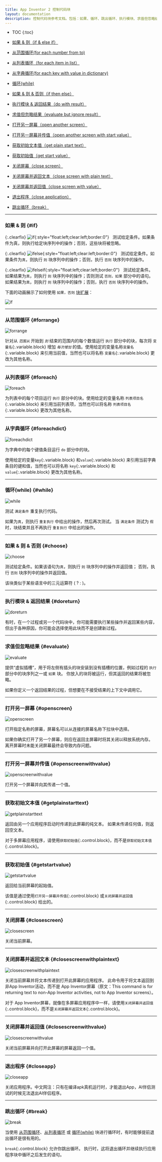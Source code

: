 ```yaml
---
title: App Inventor 2 控制代码块
layout: documentation
description: 控制代码块参考文档。包括：如果、循环、跳出循环、执行模块、求值但忽略结果、打开另一屏幕、打开另一屏幕并传值、获取初始值、关闭屏幕、退出程序。
---
```


* TOC
{:toc}

* [如果 & 则（if & else if）](#if)
* [从范围循环(for each number from to)](#forrange)
* [从列表循环（for each item in list）](#foreach)
* [从字典循环(for each key with value in dictionary)](#foreachdict)
* [循环(while)](#while)
* [如果 & 则 & 否则（if then else）](#choose)
* [执行模块 & 返回结果（do with result）](#doreturn)
* [求值但忽略结果（evaluate but ignore result）](#evaluate)
* [打开另一屏幕（open another screen）](#openscreen)
* [打开另一屏幕并传值（open another screen with start value）](#openscreenwithvalue)
* [获取初始文本值（get plain start text）](#getplainstarttext)
* [获取初始值（get start value）](#getstartvalue)
* [关闭屏幕（close screen）](#closescreen)
* [关闭屏幕并返回文本（close screen with plain text）](#closescreenwithplaintext)
* [关闭屏幕并返回值（close screen with value）](#closescreenwithvalue)
* [退出程序（close application）](#closeapp)
* [跳出循环（break）](#break)

***
### 如果 & 则   {#if}

{:.clearfix}
![if](images/control/if.png){:style="float:left;clear:left;border:0"} &nbsp;&nbsp;测试给定条件。如果条件为真，则执行给定块序列中的操作；否则，这些块将被忽略。

{:.clearfix}
![ifelse](images/control/ifelse.png){:style="float:left;clear:left;border:0"} &nbsp;&nbsp;测试给定条件。如果条件为`真`，则执行 `则` 块序列中的操作；否则，执行 `否则` 块序列中的操作。

{:.clearfix}
![ifelseif](images/control/ifelseif.png){:style="float:left;clear:left;border:0"}  &nbsp;&nbsp;测试给定条件。如果结果为`真`，则执行 `则` 块序列中的操作；否则测试 `否则，如果` 部分中的语句。如果结果为`真`，则执行 `则` 块序列中的操作；否则，执行 `否则` 块序列中的操作。

下面的动画展示了如何使用 `如果，否则` [块扩展](../concepts/mutators.html)：

![if](images/control/if.gif)

***
### 从范围循环   {#forrange}

![forrange](images/control/forrange.png)

针对从 *`范围从`* 开始到 *`到`* 结束的范围内的每个数值运行 `执行` 部分中的块，每次将 `变量名`{:.variable.block} 增加 *`每次增加`* 的值。使用给定的变量名称`变量名`{:.variable.block} 来引用当前值，当然也可以将名称 `变量名`{:.variable.block} 更改为其他名称。

***
### 从列表循环   {#foreach}

![foreach](images/control/foreach.png)

为列表中的每个项目运行 `执行` 部分中的块。使用给定的变量名称 `列表项目名`{:.variable.block} 来引用当前列表项，当然也可以将名称 `列表项目名`{:.variable.block} 更改为其他名称。

***
### 从字典循环   {#foreachdict}

![foreachdict](images/control/foreachdict.png)

为字典中的每个键值条目运行 `do` 部分中的块。 

使用给定的变量`key`{:.variable.block} 和`value`{:.variable.block} 来引用当前字典条目的键和值，当然也可以将名称 `key`{:.variable.block} 和 `value`{:.variable.block} 更改为其他名称。

***
### 循环(while)   {#while}

![while](images/control/while.png)

测试 `满足条件` 重复执行代码。

如果为`真`，则执行 `重复执行` 中给出的操作，然后再次测试。 当 `满足条件` 测试为 `假` 时，块结束并且不再执行 `重复执行` 中给出的操作。

***
### 如果 & 则 & 否则   {#choose}

![choose](images/control/choose.png)

测试给定条件。如果该语句为`真`，则执行 `则` 块序列中的操作并返回值； 否则，执行 `否则` 块序列中的操作并返回值。

该块类似于某些语言中的三元运算符 ( ? : )。

***
### 执行模块 & 返回结果   {#doreturn}

![doreturn](images/control/doreturn.png)

有时，在一个过程或另一个代码块中，你可能需要执行某些操作并返回某些内容，但出于各种原因，你可能会选择使用此块而不是创建新过程。

***
### 求值但忽略结果   {#evaluate}

![evaluate](images/control/evaluate.png)

提供“虚拟插槽”，用于将左侧有插头的块安装到没有插槽的位置，例如过程的 `执行` 部分中的块序列之一或 `如果` 块。 你放入的块将被运行，但其返回的结果将被忽略。

如果你定义一个返回结果的过程，但想要在不接受结果的上下文中调用它。

***
### 打开另一屏幕   {#openscreen}

![openscreen](images/control/openscreen.png)

打开指定名称的屏幕，屏幕名可以从连接的屏幕名称下拉块中选择。

如果你确实打开了另一个屏幕，则应在返回主屏幕时将其关闭以释放系统内存。 离开屏幕时未能关闭屏幕最终会导致内存问题。

<!-- App developers should never close Screen1 or use this block to return to Screen1. Use the close screen block instead. 
App开发人员切勿关闭 Screen1 ，但可以使用此块返回到 Screen1。 请改用`关闭屏幕`{:.control.block} 块。-->

***
### 打开另一屏幕并传值   {#openscreenwithvalue}

![openscreenwithvalue](images/control/openscreenwithvalue.png)

打开另一个屏幕并向其传递一个值。

***
### 获取初始文本值   {#getplainstarttext}

![getplainstarttext](images/control/getplainstarttext.png)

返回由另一个应用程序启动时传递到此屏幕的纯文本。 如果未传递任何值，则返回空文本。 

对于多屏幕应用程序，请使用`获取初始值`{:.control.block}，而不是`获取初始文本值`{:.control.block}。

***
### 获取初始值   {#getstartvalue}

![getstartvalue](images/control/getstartvalue.png)

返回给当前屏幕的起始值。

该值是通过使用`打开另一屏幕并传值`{:.control.block} 或`关闭屏幕并返回值`{:.control.block} 给出的。

***
### 关闭屏幕   {#closescreen}

![closescreen](images/control/closescreen.png)

关闭当前屏幕。

***
### 关闭屏幕并返回文本   {#closescreenwithplaintext}

![closescreenwithplaintext](images/control/closescreenwithplaintext.png)

关闭当前屏幕并将文本传递到打开此屏幕的应用程序。 此命令用于将文本返回到 非App Inventor活动，而不是 App Inventor屏幕（原文：This command is for returning text to non-App Inventor activities, not to App Inventor screens）。 

对于 App Inventor屏幕，就像在多屏幕应用程序中一样，请使用`关闭屏幕并返回值`{:.control.block}，而不是`关闭屏幕并返回文本`{:.control.block}。

***
### 关闭屏幕并返回值   {#closescreenwithvalue}

![closescreenwithvalue](images/control/closescreenwithvalue.png)

关闭当前屏幕并向打开此屏幕的屏幕返回一个值。

***
### 退出程序   {#closeapp}

![closeapp](images/control/closeapp.png)

关闭应用程序。中文网注：只有在编译apk真机运行时，才能退出App，AI伴侣测试的时候无法退出AI伴侣程序。

***
### 跳出循环   {#break}

![break](images/control/break.png)

当使用 [从范围循环](#forrange)、[从列表循环](#foreach) 或 [循环(while)](#while) 块进行循环时，有时能够提前退出循环是很有用的。

`break`{:.control.block} 允许你跳出循环。 执行时，这将退出循环并继续执行应用程序块中循环之后发生的语句。
